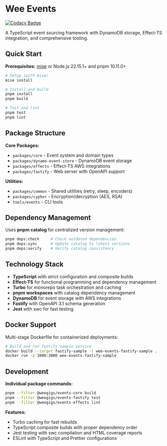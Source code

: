 # Wee Events

[![Codacy Badge](https://app.codacy.com/project/badge/Grade/518416c1092549ab858b18800ccef0e1)](https://www.codacy.com/gh/weegigs/wee-events/dashboard?utm_source=github.com&utm_medium=referral&utm_content=weegigs/wee-events&utm_campaign=Badge_Grade)

A TypeScript event sourcing framework with DynamoDB storage, Effect-TS integration, and comprehensive tooling.

## Quick Start

**Prerequisites:** [mise](https://mise.jdx.dev/) or Node.js 22.15.1+ and pnpm 10.11.0+

```sh
# Setup (with mise)
mise install

# Install and build
pnpm install
pnpm build

# Test and lint
pnpm test
pnpm lint
```

## Package Structure

**Core Packages:**
- `packages/core` - Event system and domain types
- `packages/dynamo-event-store` - DynamoDB event storage
- `packages/effects` - Effect-TS AWS integrations
- `packages/fastify` - Web server with OpenAPI support

**Utilities:**
- `packages/common` - Shared utilities (retry, sleep, encoders)
- `packages/cypher` - Encryption/decryption (AES, RSA)
- `tools/events` - CLI tools

## Dependency Management

Uses **pnpm catalog** for centralized version management:

```sh
pnpm deps:check     # Check outdated dependencies
pnpm deps:sync      # Update catalog to latest versions
pnpm deps:verify    # Verify catalog consistency
```

## Technology Stack

- **TypeScript** with strict configuration and composite builds
- **Effect-TS** for functional programming and dependency management
- **Turbo** for monorepo task orchestration and caching
- **pnpm workspaces** with catalog dependency management
- **DynamoDB** for event storage with AWS integrations
- **Fastify** with OpenAPI 3.1 schema generation
- **Jest** with swc for fast testing

## Docker Support

Multi-stage Dockerfile for containerized deployments:

```sh
# Build and run fastify sample service
docker build --target fastify-sample -t wee-events-fastify-sample .
docker run -p 3000:3000 wee-events-fastify-sample
```

## Development

**Individual package commands:**
```sh
pnpm --filter @weegigs/events-core build
pnpm --filter @weegigs/events-fastify test
pnpm --filter @weegigs/events-effects lint
```

**Features:**
- Turbo caching for fast rebuilds
- TypeScript composite builds with proper dependency order
- Jest testing with swc compilation and HTML coverage reports
- ESLint with TypeScript and Prettier configurations
